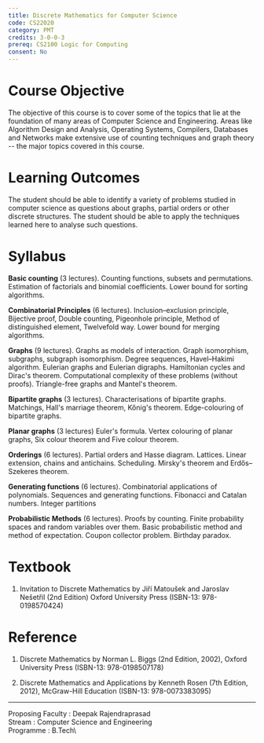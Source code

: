 ```yaml
---
title: Discrete Mathematics for Computer Science
code: CS22020
category: PMT
credits: 3-0-0-3
prereq: CS2100 Logic for Computing
consent: No
---
```


# Course Objective

The objective of this course is to cover some of the topics that lie at the
foundation of many areas of Computer Science and Engineering. Areas like
Algorithm Design and Analysis, Operating Systems, Compilers, Databases and
Networks make extensive use of counting techniques and graph theory -- the
major topics covered in this course.

# Learning Outcomes

The student should be able to identify a variety of problems studied in
computer science as questions about graphs, partial orders or other discrete
structures. The student should be able to apply the techniques learned here to
analyse such questions.

# Syllabus 

**Basic counting** (3 lectures).
Counting functions, subsets and permutations. Estimation of factorials and
binomial coefficients. Lower bound for sorting algorithms.

**Combinatorial Principles** (6 lectures).
Inclusion–exclusion principle, Bijective proof, Double counting, Pigeonhole
principle, Method of distinguished element, Twelvefold way. Lower bound for
merging algorithms.

**Graphs** (9 lectures).
Graphs as models of interaction. Graph isomorphism, subgraphs, subgraph
isomorphism. Degree sequences, Havel–Hakimi algorithm. Eulerian graphs and
Eulerian digraphs. Hamiltonian cycles and Dirac's theorem. Computational
complexity of these problems (without proofs). Triangle-free graphs and
Mantel's theorem. 

**Bipartite graphs** (3 lectures).
Characterisations of bipartite graphs. Matchings, Hall's marriage theorem,
Kőnig's theorem. Edge-colouring of bipartite graphs.

**Planar graphs** (3 lectures)
Euler's formula. Vertex colouring of planar graphs, Six colour theorem and Five
colour theorem.

**Orderings** (6 lectures).
Partial orders and Hasse diagram. Lattices. Linear extension, chains and
antichains. Scheduling. Mirsky's theorem and  Erdős–Szekeres
theorem.

**Generating functions** (6 lectures).
Combinatorial applications of polynomials. Sequences and generating functions.
Fibonacci and Catalan numbers. Integer partitions

**Probabilistic Methods** (6 lectures).
Proofs by counting. Finite probability spaces and random variables over them.
Basic probabilistic method and method of expectation. Coupon collector problem.
Birthday paradox.


# Textbook

1. 	Invitation to Discrete Mathematics by 
	Jiří Matoušek and Jaroslav Nešetřil (2nd Edition)
	Oxford University Press
	(ISBN-13: 978-0198570424)

# Reference

1. 	Discrete Mathematics 
	by Norman L. Biggs (2nd Edition, 2002), 
	Oxford University Press 
	(ISBN-13: 978-0198507178)

2. 	Discrete Mathematics and Applications by 
	Kenneth Rosen (7th Edition, 2012), 
	McGraw-Hill Education 
	(ISBN-13: 978-0073383095)

---

Proposing Faculty : Deepak Rajendraprasad\
Stream : Computer Science and Engineering\
Programme : B.Tech\


